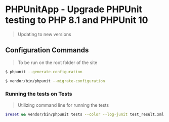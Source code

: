 # PHPUnitApp - Upgrade PHPUnit testing to PHP 8.1 and PHPUnit 10

>Updating to new versions

## Configuration Commands

> To be run on the root folder of the site

```sh
$ phpunit --generate-configuration
```
```sh
$ vendor/bin/phpunit --migrate-configuration
```
### Running the tests on Tests

>Utilizing command line for running the tests

```sh
$reset && vendor/bin/phpunit tests --color --log-junit test_result.xml --testdox
```




